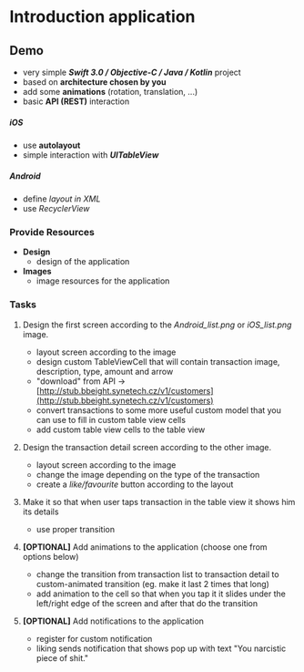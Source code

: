 Introduction application
========================
 Demo
------
- very simple ***Swift 3.0 / Objective-C / Java / Kotlin*** project
- based on **architecture chosen by you**
- add some **animations** (rotation, translation, ...)
- basic **API (REST)** interaction 

##### iOS
- use **autolayout**
- simple interaction with ***UITableView***

##### Android
- define *layout in XML*
- use *RecyclerView*

### Provide Resources ###
- **Design**
	* design of the application
- **Images**
	* image resources for the application
	
### Tasks ###
1. Design the first screen according to the *Android_list.png* or *iOS_list.png* image.
	- layout screen according to the image
	- design custom TableViewCell that will contain transaction image, description, type, amount and arrow
	- "download" from API -> [http://stub.bbeight.synetech.cz/v1/customers](http://stub.bbeight.synetech.cz/v1/customers)
	- convert transactions to some more useful custom model that you can use to fill in custom table view cells
	- add custom table view cells to the table view

2. Design the transaction detail screen according to the other image.
	- layout screen according to the image
	- change the image depending on the type of the transaction
	- create a *like/favourite* button according to the layout

3. Make it so that when user taps transaction in the table view it shows him its details
	- use proper transition

4. **[OPTIONAL]** Add animations to the application (choose one from options below)
	- change the transition from transaction list to transaction detail to custom-animated transition (eg. make it last 2 times that long)
	- add animation to the cell so that when you tap it it slides under the left/right edge of the screen and after that do the transition

5. **[OPTIONAL]** Add notifications to the application
	- register for custom notification
	- liking sends notification that shows pop up with text "You narcistic piece of shit."